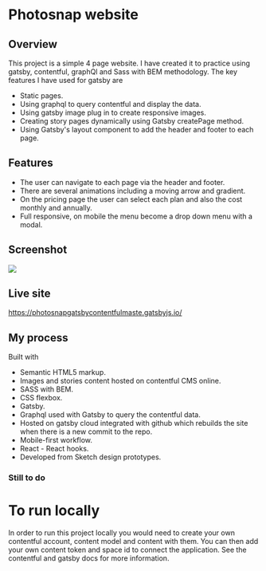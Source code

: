 # Photosnap website

## Overview

This project is a simple 4 page website. I have created it to practice using
gatsby, contentful, graphQl and Sass with BEM methodology. The key features I
have used for gatsby are

- Static pages.
- Using graphql to query contentful and display the data.
- Using gatsby image plug in to create responsive images.
- Creating story pages dynamically using Gatsby createPage method.
- Using Gatsby's layout component to add the header and footer to each page.

## Features

- The user can navigate to each page via the header and footer.
- There are several animations including a moving arrow and gradient.
- On the pricing page the user can select each plan and also the cost monthly
  and annually.
- Full responsive, on mobile the menu become a drop down menu with a modal.

## Screenshot

![](/src/images/screenshot.png)

## Live site

https://photosnapgatsbycontentfulmaste.gatsbyjs.io/

## My process

Built with

- Semantic HTML5 markup.
- Images and stories content hosted on contentful CMS online.
- SASS with BEM.
- CSS flexbox.
- Gatsby.
- Graphql used with Gatsby to query the contentful data.
- Hosted on gatsby cloud integrated with github which rebuilds the site when
  there is a new commit to the repo.
- Mobile-first workflow.
- React - React hooks.
- Developed from Sketch design prototypes.

### Still to do

# To run locally

In order to run this project locally you would need to create your own
contentful account, content model and content with them. You can then add your
own content token and space id to connect the application. See the contentful
and gatsby docs for more information. 
